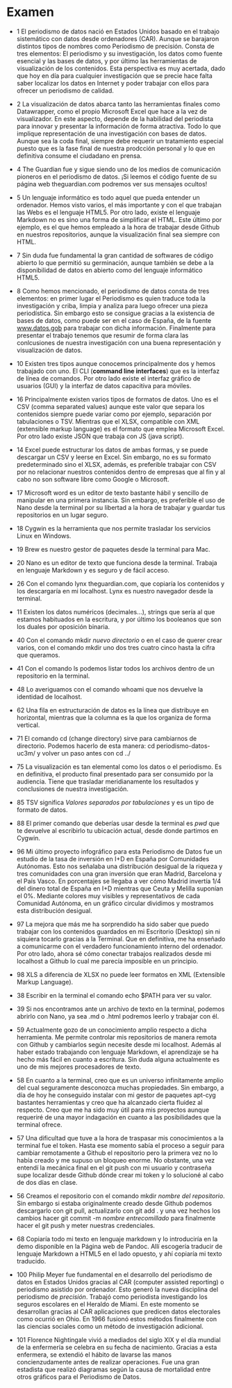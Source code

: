 # Examen

- 1 El periodismo de datos nació en Estados Unidos basado en el trabajo sistemático con datos desde ordenadores (CAR). Aunque se barajaron distintos tipos de nombres como Periodismo de precisión. Consta de tres elementos: El periodismo y su investigación, los datos como fuente esencial y las bases de datos, y por último las herramientas de visualización de los contenidos. Esta perspectiva es muy acertada, dado que hoy en día para cualquier investigación que se precie hace falta saber localizar los datos en Internet y poder trabajar con ellos para ofrecer un periodismo de calidad.

- 2 La visualización de datos abarca tanto las herramientas finales como Datawrapper, como el propio Microsoft Excel que hace a la vez de visualizador. En este aspecto, depende de la habilidad del periodista para innovar y presentar la información de forma atractiva. Todo lo que implique representación de una investigación con bases de datos. Aunque sea la coda final, siempre debe requerir un tratamiento especial puesto que es la fase final de nuestra prodcción personal y lo que en definitiva consume el ciudadano en prensa.

- 4 The Guardian fue y sigue siendo uno de los medios de comunicación pioneros en el periodismo de datos. ¡Si leemos el código fuente de su página web theguardian.com podremos ver sus mensajes ocultos!

- 5 Un lenguaje informático es todo aquel que pueda entender un ordenador. Hemos visto varios, el más importante y con el que trabajan las Webs es el lenguaje HTML5. Por otro lado, existe el lenguaje Markdown no es sino una forma de simplificar el HTML. Este último por ejemplo, es el que hemos empleado a la hora de trabajar desde Github en nuestros repositorios, aunque la visualización final sea siempre con HTML.

- 7 Sin duda fue fundamental la gran cantidad de softwares de código abierto lo que permitió su germinación, aunque también se debe a la disponibilidad de datos en abierto como del lenguaje informático HTML5.

- 8 Como hemos mencionado, el periodismo de datos consta de tres elementos: en primer lugar el Periodismo es quien traduce toda la investigación y criba, limpia y analiza para luego ofrecer una pieza periodística. Sin embargo esto se consigue gracias a la existencia de bases de datos, como puede ser en el caso de España, de la fuente www.datos.gob para trabajar con dicha información. Finalmente para presentar el trabajo tenemos que resumir de forma clara las conlcusiones de nuestra investigación con una buena representación y visualización de datos.

- 10 Existen tres tipos aunque conocemos principalmente dos y hemos trabajado con uno. El CLI (**command line interfaces**) que es la interfaz de línea de comandos. Por otro lado existe el interfaz gráfico de usuarios (GUI) y la interfaz de datos capacitiva para móviles.

- 16 Principalmente existen varios tipos de formatos de datos. Uno es el CSV (comma separated values) aunque este valor que separa los contenidos siempre puede variar como por ejemplo, separación por tabulaciones o TSV. Mientras que el XLSX, compatible con XML (extensible markup language) es el formato que emplea Microsoft Excel. Por otro lado existe JSON que trabaja con JS (java script).

- 14 Excel puede estructurar los datos de ambas formas, y se puede descargar un CSV y leerse en Excel. Sin embargo, no es su formato predeterminado sino el XLSX, además, es preferible trabajar con CSV por no relacionar nuestros contenidos dentro de empresas que al fin y al cabo no son software libre como Google o Microsoft.

- 17 Microsoft word es un editor de texto bastante hábil y sencillo de manipular en una primera instancia. Sin embargo, es preferible el uso de Nano desde la terminal por su libertad a la hora de trabajar y guardar tus repositorios en un lugar seguro.

- 18 Cygwin es la herramienta que nos permite trasladar los servicios Linux en Windows.

- 19 Brew es nuestro gestor de paquetes desde la terminal para Mac.

- 20 Nano es un editor de texto que funciona desde la terminal. Trabaja en lenguaje Markdown y es seguro y de fácil acceso.

- 26 Con el comando lynx theguardian.com, que copiaría los contenidos y los descargaría en mi localhost. Lynx es nuestro navegador desde la terminal.

- 11 Existen los datos numéricos (decimales...), strings que sería al que estamos habituados en la escritura, y por último los booleanos que son los duales por oposición binaria.

- 40 Con el comando mkdir *nuevo directorio* o en el caso de querer crear varios, con el comando mkdir uno dos tres cuatro cinco hasta la cifra que queramos.

- 41 Con el comando ls podemos listar todos los archivos dentro de un repositorio en la terminal.

- 48 Lo averiguamos con el comando whoami que nos devuelve la identidad de localhost.

- 62 Una fila en estructuración de datos es la línea que distribuye en horizontal, mientras que la columna es la que los organiza de forma vertical.

- 71 El comando cd (change directory) sirve para cambiarnos de directorio. Podemos hacerlo de esta manera: cd periodismo-datos-uc3m/ y volver un paso antes con cd ../

- 75 La visualización es tan elemental como los datos o el periodismo. Es en definitiva, el producto final presentado para ser consumido por la audiencia. Tiene que trasladar meridianamente los resultados y conclusiones de nuestra investigación.

- 85 TSV significa *Valores separados por tabulaciones* y es un tipo de formato de datos.

- 88 El primer comando que deberías usar desde la terminal es *pwd* que te devuelve al escribirlo tu ubicación actual, desde donde partimos en Cygwin.

- 96 Mi último proyecto infográfico para esta Periodismo de Datos fue un estudio de la tasa de inversión en I+D en España por Comunidades Autónomas. Esto nos señalaba una distribución desigual de la riqueza y tres comunidades con una gran inversión que eran Madrid, Barcelona y el País Vasco. En porcentajes se llegaba a ver cómo Madrid invertía 1/4 del dinero total de España en I+D mientras que Ceuta y Melilla suponían el 0%. Mediante colores muy visibles y representativos de cada Comunidad Autónoma, en un gráfico circular dividimos y mostramos esta distribución desigual.

- 97 La mejora que más me ha sorprendido ha sido saber que puedo trabajar con los contenidos guardados en mi Escritorio (Desktop) sin ni siquiera tocarlo gracias a la Terminal. Que en definitiva, me ha enseñado a comunicarme con el verdadero funcionamiento interno del ordenador. Por otro lado, ahora sé cómo conectar trabajos realizados desde mi localhost a Github lo cual me parecía imposible en un principio.

- 98 XLS a diferencia de XLSX no puede leer formatos en XML (Extensible Markup Language).

- 38 Escribir en la terminal el comando echo $PATH para ver su valor.

- 39 Si nos encontramos ante un archivo de texto en la terminal, podemos abrirlo con Nano, ya sea .md o .html podremos leerlo y trabajar con él.

- 59 Actualmente gozo de un conocimiento amplio respecto a dicha herramienta. Me permite controlar mis repositorios de manera remota con Github y cambiarlos según necesite desde mi localhost. Además al haber estado trabajando con lenguaje Markdown, el aprendizaje se ha hecho más fácil en cuanto a escritura. Sin duda alguna actualmente es uno de mis mejores procesadores de texto.

- 58 En cuanto a la terminal, creo que es un universo infinitamente amplio del cual seguramente desconozca muchas propiedades. Sin embargo, a día de hoy he conseguido instalar con mi gestor de paquetes apt-cyg bastantes herramientas y creo que ha alcanzado cierta fluidez al respecto. Creo que me ha sido muy útil para mis proyectos aunque requeriré de una mayor indagación en cuanto a las posibilidades que la terminal ofrece.

- 57 Una dificultad que tuve a la hora de traspasar mis conocimientos a la terminal fue el token. Hasta ese momento sabía el proceso a seguir para cambiar remotamente a Github el repositorio pero la primera vez no lo había creado y me supuso un bloqueo enorme. No obstante, una vez entendí la mecánica final en el git push con mi usuario y contraseña supe localizar desde Github dónde crear mi token y lo solucioné al cabo de dos días en clase.

- 56 Creamos el repositorio con el comando mkdir *nombre del repositorio*. Sin embargo si estaba originalmente creado desde Github podemos descargarlo con git pull, actualizarlo con git add . y una vez hechos los cambios hacer git commit -m *nombre entrecomillado* para finalmente hacer el git push y meter nuestras credenciales.

- 68 Copiaría todo mi texto en lenguaje markdown y lo introduciría en la demo disponible en la Página web de Pandoc. Allí escogería traducir de lenguaje Markdown a HTML5 en el lado opuesto, y ahí copiaría mi texto traducido.

- 100 Philip Meyer fue fundamental en el desarrollo del periodismo de datos en Estados Unidos gracias al CAR (computer assisted reporting) o periodismo asistido por ordenador. Esto generó la nueva disciplina del periodismo de *precisión*. Trabajó como periodista investigando los seguros escolares en el Heraldo de Miami. En este momento se desarrollan gracias al CAR aplicaciones que predicen datos electorales como ocurrió en Ohio. En 1966 fusionó estos métodos finalmente con las ciencias sociales como un método de investigación adicional.

- 101 Florence Nightingale vivió a mediados del siglo XIX y el día mundial de la enfermería se celebra en su fecha de nacimiento. Gracias a esta enfermera, se extendió el hábito de lavarse las manos concienzudamente antes de realizar operaciones. Fue una gran estadista que realizó diagramas según la causa de mortalidad entre otros gráficos para el Periodismo de Datos.
